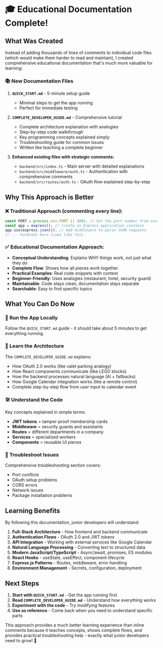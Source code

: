 # 🎓 Educational Documentation Complete!

## What Was Created

Instead of adding thousands of lines of comments to individual code files (which would make them harder to read and maintain), I created comprehensive educational documentation that's much more valuable for learning:

### 📚 New Documentation Files

1. **`QUICK_START.md`** - 5-minute setup guide
   - Minimal steps to get the app running
   - Perfect for immediate testing

2. **`COMPLETE_DEVELOPER_GUIDE.md`** - Comprehensive tutorial
   - Complete architecture explanation with analogies
   - Step-by-step code walkthrough 
   - Key programming concepts explained simply
   - Troubleshooting guide for common issues
   - Written like teaching a complete beginner

3. **Enhanced existing files with strategic comments:**
   - `backend/src/index.ts` - Main server with detailed explanations
   - `backend/src/middleware/auth.ts` - Authentication with comprehensive comments
   - `backend/src/routes/auth.ts` - OAuth flow explained step-by-step

## Why This Approach is Better

### ❌ Traditional Approach (commenting every line):
```javascript
const PORT = process.env.PORT || 3001; // Set the port number from environment or default to 3001
const app = express(); // Create an Express application instance
app.use(express.json()); // Add middleware to parse JSON requests
// ... hundreds more lines like this
```

### ✅ Educational Documentation Approach:
- **Conceptual Understanding**: Explains WHY things work, not just what they do
- **Complete Flow**: Shows how all pieces work together
- **Practical Examples**: Real code snippets with context
- **Beginner-Friendly**: Uses analogies (restaurant, hotel, security guard)
- **Maintainable**: Code stays clean, documentation stays separate
- **Searchable**: Easy to find specific topics

## What You Can Do Now

### 🚀 Run the App Locally
Follow the `QUICK_START.md` guide - it should take about 5 minutes to get everything running.

### 📖 Learn the Architecture  
The `COMPLETE_DEVELOPER_GUIDE.md` explains:
- How OAuth 2.0 works (like valet parking analogy)
- How React components communicate (like LEGO blocks)
- How the backend processes natural language (AI + fallbacks)
- How Google Calendar integration works (like a remote control)
- Complete step-by-step flow from user input to calendar event

### 🛠 Understand the Code
Key concepts explained in simple terms:
- **JWT tokens** = tamper-proof membership cards
- **Middleware** = security guards and assistants  
- **Routes** = different departments in a company
- **Services** = specialized workers
- **Components** = reusable UI pieces

### 🐛 Troubleshoot Issues
Comprehensive troubleshooting section covers:
- Port conflicts
- OAuth setup problems  
- CORS errors
- Network issues
- Package installation problems

## Learning Benefits

By following this documentation, junior developers will understand:

1. **Full-Stack Architecture** - How frontend and backend communicate
2. **Authentication Flows** - OAuth 2.0 and JWT tokens
3. **API Integration** - Working with external services like Google Calendar
4. **Natural Language Processing** - Converting text to structured data
5. **Modern JavaScript/TypeScript** - Async/await, promises, ES modules
6. **React Hooks** - useState, useEffect, component lifecycle
7. **Express.js Patterns** - Routes, middleware, error handling
8. **Environment Management** - Secrets, configuration, deployment

## Next Steps

1. **Start with `QUICK_START.md`** - Get the app running first
2. **Read `COMPLETE_DEVELOPER_GUIDE.md`** - Understand how everything works
3. **Experiment with the code** - Try modifying features
4. **Use as reference** - Come back when you need to understand specific parts

This approach provides a much better learning experience than inline comments because it teaches concepts, shows complete flows, and provides practical troubleshooting help - exactly what junior developers need to grow! 🚀